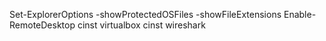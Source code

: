 Set-ExplorerOptions -showProtectedOSFiles -showFileExtensions
Enable-RemoteDesktop
cinst virtualbox
cinst wireshark
